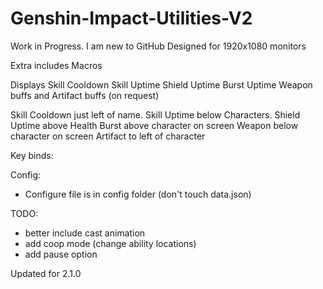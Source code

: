 # Genshin-Impact-Utilities-V2

Work in Progress. I am new to GitHub
Designed for 1920x1080 monitors

Extra includes Macros

Displays
    Skill Cooldown
    Skill Uptime
    Shield Uptime
    Burst Uptime
    Weapon buffs and Artifact buffs (on request)

Skill Cooldown just left of name.
Skill Uptime below Characters.
Shield Uptime above Health
Burst above character on screen
Weapon below character on screen
Artifact to left of character

Key binds:


Config:

- Configure file is in config folder (don't touch data.json)

TODO:

- better include cast animation
- add coop mode (change ability locations)
- add pause option


Updated for 2.1.0
